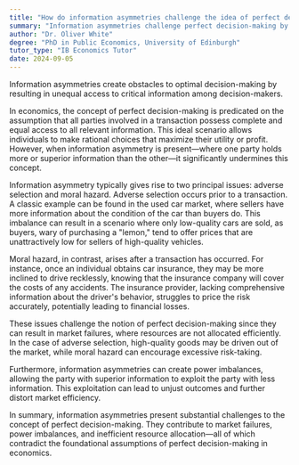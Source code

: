 ```yaml
---
title: "How do information asymmetries challenge the idea of perfect decision-making?"
summary: "Information asymmetries challenge perfect decision-making by creating unequal access to relevant and crucial information among decision-makers."
author: "Dr. Oliver White"
degree: "PhD in Public Economics, University of Edinburgh"
tutor_type: "IB Economics Tutor"
date: 2024-09-05
---
```


Information asymmetries create obstacles to optimal decision-making by resulting in unequal access to critical information among decision-makers.

In economics, the concept of perfect decision-making is predicated on the assumption that all parties involved in a transaction possess complete and equal access to all relevant information. This ideal scenario allows individuals to make rational choices that maximize their utility or profit. However, when information asymmetry is present—where one party holds more or superior information than the other—it significantly undermines this concept.

Information asymmetry typically gives rise to two principal issues: adverse selection and moral hazard. Adverse selection occurs prior to a transaction. A classic example can be found in the used car market, where sellers have more information about the condition of the car than buyers do. This imbalance can result in a scenario where only low-quality cars are sold, as buyers, wary of purchasing a "lemon," tend to offer prices that are unattractively low for sellers of high-quality vehicles.

Moral hazard, in contrast, arises after a transaction has occurred. For instance, once an individual obtains car insurance, they may be more inclined to drive recklessly, knowing that the insurance company will cover the costs of any accidents. The insurance provider, lacking comprehensive information about the driver's behavior, struggles to price the risk accurately, potentially leading to financial losses.

These issues challenge the notion of perfect decision-making since they can result in market failures, where resources are not allocated efficiently. In the case of adverse selection, high-quality goods may be driven out of the market, while moral hazard can encourage excessive risk-taking.

Furthermore, information asymmetries can create power imbalances, allowing the party with superior information to exploit the party with less information. This exploitation can lead to unjust outcomes and further distort market efficiency.

In summary, information asymmetries present substantial challenges to the concept of perfect decision-making. They contribute to market failures, power imbalances, and inefficient resource allocation—all of which contradict the foundational assumptions of perfect decision-making in economics.
    